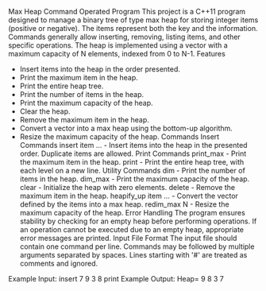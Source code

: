 ﻿Max Heap Command Operated Program
This project is a C++11 program designed to manage a binary tree of type max heap for storing integer items (positive or negative). The items represent both the key and the information. Commands generally allow inserting, removing, listing items, and other specific operations. The heap is implemented using a vector with a maximum capacity of N elements, indexed from 0 to N-1.
Features
- Insert items into the heap in the order presented.
- Print the maximum item in the heap.
- Print the entire heap tree.
- Print the number of items in the heap.
- Print the maximum capacity of the heap.
- Clear the heap.
- Remove the maximum item in the heap.
- Convert a vector into a max heap using the bottom-up algorithm.
- Resize the maximum capacity of the heap.
Commands
Insert Commands
insert item ... - Insert items into the heap in the presented order. Duplicate items are allowed.
Print Commands
print_max - Print the maximum item in the heap.
print - Print the entire heap tree, with each level on a new line.
Utility Commands
dim - Print the number of items in the heap.
dim_max - Print the maximum capacity of the heap.
clear - Initialize the heap with zero elements.
delete - Remove the maximum item in the heap.
heapify_up item ... - Convert the vector defined by the items into a max heap.
redim_max N - Resize the maximum capacity of the heap.
Error Handling
The program ensures stability by checking for an empty heap before performing operations. If an operation cannot be executed due to an empty heap, appropriate error messages are printed.
Input File Format
The input file should contain one command per line. Commands may be followed by multiple arguments separated by spaces. Lines starting with '#' are treated as comments and ignored.

Example Input:
insert 7 9 3 8
print
Example Output:
Heap=
9
8 3
7
